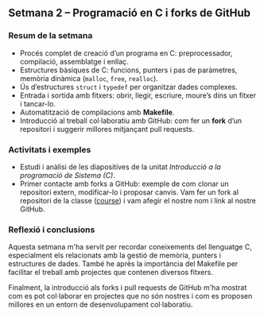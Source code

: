 ## Setmana 2 – Programació en C i forks de GitHub

### Resum de la setmana
- Procés complet de creació d’un programa en C: preprocessador, compilació, assemblatge i enllaç.  
- Estructures bàsiques de C: funcions, punters i pas de paràmetres, memòria dinàmica (`malloc`, `free`, `realloc`).  
- Ús d’estructures `struct` i `typedef` per organitzar dades complexes.  
- Entrada i sortida amb fitxers: obrir, llegir, escriure, moure’s dins un fitxer i tancar-lo.  
- Automatització de compilacions amb **Makefile**.  
- Introducció al treball col·laboratiu amb GitHub: com fer un **fork** d’un repositori i suggerir millores mitjançant pull requests.  

### Activitats i exemples
- Estudi i anàlisi de les diapositives de la unitat *Introducció a la programació de Sistema (C)*.    
- Primer contacte amb forks a GitHub: exemple de com clonar un repositori extern, modificar-lo i proposar canvis. Vam fer un fork al repositori de la classe ([course](https://github.com/os-gei-udl-2526-105012/course)) i vam afegir el nostre nom i link al nostre GitHub.  

### Reflexió i conclusions
Aquesta setmana m'ha servit per recordar coneixements del llenguatge C, especialment els relacionats amb la gestió de memòria, punters i estructures de dades. També he après la importància del Makefile per facilitar el treball amb projectes que contenen diversos fitxers.  

Finalment, la introducció als forks i pull requests de GitHub m'ha mostrat com es pot col·laborar en projectes que no són nostres i com es proposen millores en un entorn de desenvolupament col·laboratiu.  
